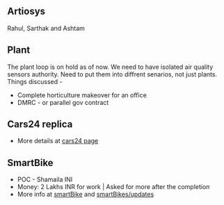 ## Artiosys
Rahul, Sarthak and Ashtam

## Plant
The plant loop is on hold as of now.
We need to have isolated air quality sensors authority. Need to put them into diffrent senarios, not just plants.
Things discussed - 
* Complete horticulture makeover for an office
* DMRC - or parallel gov contract


## Cars24 replica
* More details at [cars24 page](/cars24)


## SmartBike
* POC - Shamaila INI
* Money: 2 Lakhs INR for work | Asked for more after the completion
* More info at [smartBike](/SmartBike) and [smartBikes/updates](/SmartBike/updates)



